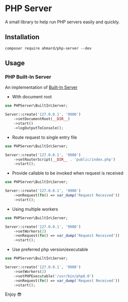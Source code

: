 # PHP Server

A small library to help run PHP servers easily and quickly.

## Installation

```
composer require ahmard/php-server --dev
```

## Usage

### PHP Built-In Server

An implementation of [Built-In Server](https://www.php.net/manual/en/features.commandline.webserver.php)

- With document root

```php
use PHPServer\BuiltIn\Server;

Server::create('127.0.0.1', '9900')
    ->setDocumentRoot(__DIR__)
    ->start()
    ->logOutputToConsole();
```

- Route request to single entry file

```php
use PHPServer\BuiltIn\Server;

Server::create('127.0.0.1', '9900')
    ->setRouterScript(__DIR__ . 'public/index.php')
    ->start();
```

- Provide callable to be invoked when request is received

```php
use PHPServer\BuiltIn\Server;

Server::create('127.0.0.1', '9900')
    ->onRequest(fn() => var_dump('Request Received'))
    ->start();
```

- Using multiple workers

```php
use PHPServer\BuiltIn\Server;

Server::create('127.0.0.1', '9900')
    ->setWorkers(2)
    ->onRequest(fn() => var_dump('Request Received'))
    ->start();
```

- Use preferred php version/executable

```php
use PHPServer\BuiltIn\Server;

Server::create('127.0.0.1', '9900')
    ->setWorkers(2)
    ->setPHPExecutable('/usr/bin/php8.0')
    ->onRequest(fn() => var_dump('Request Received'))
    ->start();
```

Enjoy 😎